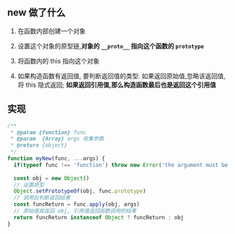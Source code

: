 ## new 做了什么

1. 在函数内部创建一个对象

2. 设置这个对象的原型链,**对象的 ```__proto__``` 指向这个函数的 ```prototype```**

3. 将函数内的 this 指向这个对象

4. 如果构造函数有返回值, 要判断返回值的类型: 如果返回原始值,忽略该返回值,将 this 隐式返回; **如果返回引用值,那么构造函数最后也是返回这个引用值**


## 实现

```js
/**
 * @param {function} func 
 * @param  {Array} args 收集参数
 * @return {object}
 */
function myNew(func, ...args) {
  if(typeof func !== 'function') throw new Error('the argument must be a function')
  
  const obj = new Object()
  // 设置原型
  Object.setPrototypeOf(obj, func.prototype)
  // 调用后判断返回结果
  const funcReturn = func.apply(obj, args)
  // 原始值就返回 obj, 引用值返回函数调用的结果
  return funcReturn instanceof Object ? funcReturn : obj
}
```